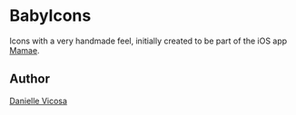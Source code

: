 # BabyIcons

Icons with a very handmade feel, initially created to be part of the iOS app [Mamae](http://mamaeapp.com/).

## Author

[Danielle Vicosa](http://daniellevicosa.com/)
